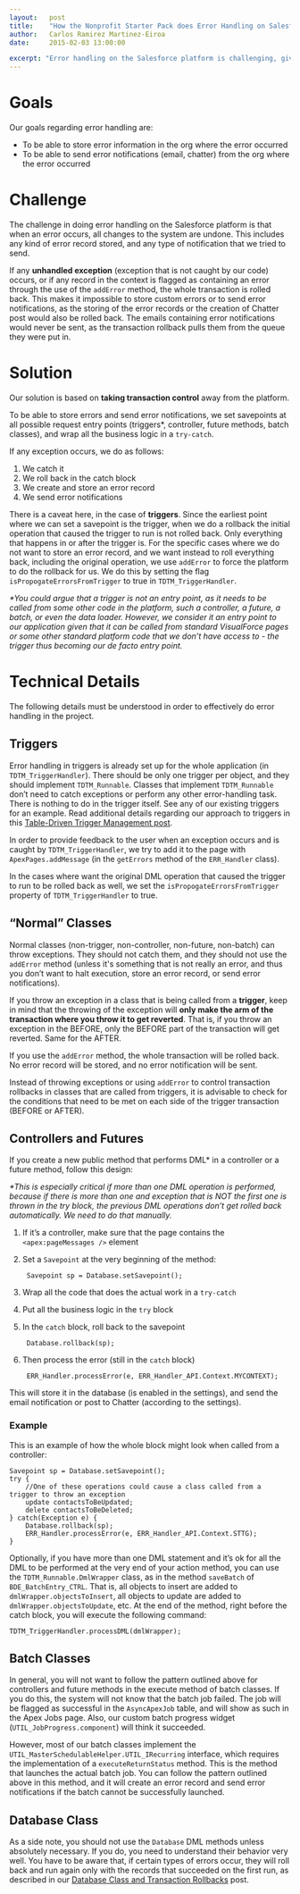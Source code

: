 ```yaml
---
layout:   post
title:    "How the Nonprofit Starter Pack does Error Handling on Salesforce"
author:   Carlos Ramirez Martinez-Eiroa
date:     2015-02-03 13:00:00

excerpt: "Error handling on the Salesforce platform is challenging, given that all changes are reverted by default if an error occurs. This includes any data changes and any outbound messages. In this post we explain how to take transaction control away from the platform in order to be able to store error records and send error notifications in the NPSP package."
---
```


# Goals
Our goals regarding error handling are:

* To be able to store error information in the org where the error occurred
* To be able to send error notifications (email, chatter) from the org where the error occurred

# Challenge
The challenge in doing error handling on the Salesforce platform is that when an error occurs, all changes to the system are undone. This includes any kind of error record stored, and any type of notification that we tried to send.

If any __unhandled exception__ (exception that is not caught by our code) occurs, or if any record in the context is flagged as containing an error through the use of the `addError` method, the whole transaction is rolled back. This makes it impossible to store custom errors or to send error notifications, as the storing of the error records or the creation of Chatter post would also be rolled back. The emails containing error notifications would never be sent, as the transaction rollback pulls them from the queue they were put in.

# Solution
Our solution is based on __taking transaction control__ away from the platform. 

To be able to store errors and send error notifications, we set savepoints at all possible request entry points (triggers*, controller, future methods, batch classes), and wrap all the business logic in a `try-catch`. 

If any exception occurs, we do as follows:

1. We catch it
2. We roll back in the catch block
3. We create and store an error record
4. We send error notifications

There is a caveat here, in the case of __triggers__. Since the earliest point where we can set a savepoint is the trigger, when we do a rollback the initial operation that caused the trigger to run is not rolled back. Only everything that happens in or after the trigger is. For the specific cases where we do not want to store an error record, and we want instead to roll everything back, including the original operation, we use `addError` to force the platform to do the rollback for us. We do this by setting the flag `isPropogateErrorsFromTrigger` to true in `TDTM_TriggerHandler`.

_*You could argue that a trigger is not an entry point, as it needs to be called from some other code in the platform, such a controller, a future, a batch, or even the data loader. However, we consider it an entry point to our application given that it can be called from standard VisualForce pages or some other standard platform code that we don’t have access to - the trigger thus becoming our de facto entry point._


# Technical Details
The following details must be understood in order to effectively do error handling in the project.

## Triggers
Error handling in triggers is already set up for the whole application (in `TDTM_TriggerHandler`). There should be only one trigger per object, and they should implement `TDTM_Runnable`. Classes that implement `TDTM_Runnable` don’t need to catch exceptions or perform any other error-handling task. There is nothing to do in the trigger itself. See any of our existing triggers for an example. Read additional details regarding our approach to triggers in this [Table-Driven Trigger Management post](http://developer.salesforcefoundation.org/#blog/post/2014/11/24/table-driven-trigger-management.html).

In order to provide feedback to the user when an exception occurs and is caught by `TDTM_TriggerHandler`, we try to add it to the page with `ApexPages.addMessage` (in the `getErrors` method of the `ERR_Handler` class).

In the cases where want the original DML operation that caused the trigger to run to be rolled back as well, we set the `isPropogateErrorsFromTrigger` property of `TDTM_TriggerHandler` to true.

## “Normal” Classes
Normal classes (non-trigger, non-controller, non-future, non-batch) can throw exceptions. They should not catch them, and they should not use the `addError` method (unless it's something that is not really an error, and thus you don’t want to halt execution, store an error record, or send error notifications).

If you throw an exception in a class that is being called from a __trigger__, keep in mind that the throwing of the exception will __only make the arm of the transaction where you throw it to get reverted__. That is, if you throw an exception in the BEFORE, only the BEFORE part of the transaction will get reverted. Same for the AFTER. 

If you use the `addError` method, the whole transaction will be rolled back. No error record will be stored, and no error notification will be sent.

Instead of throwing exceptions or using `addError` to control transaction rollbacks in classes that are called from triggers, it is advisable to check for the conditions that need to be met on each side of the trigger transaction (BEFORE or AFTER).

## Controllers and Futures
If you create a new public method  that performs DML* in a controller or a future method, follow this design:

_*This is especially critical if more than one DML operation is performed, because if there is more than one and exception that is NOT the first one is thrown in the try block, the previous DML operations don’t get rolled back automatically. We need to do that manually._

1. If it’s a controller, make sure that the page contains the `<apex:pageMessages />` element

2. Set a `Savepoint` at the very beginning of the method:

        Savepoint sp = Database.setSavepoint();

3. Wrap all the code that does the actual work in a `try-catch`

4. Put all the business logic in the `try` block

5. In the `catch` block, roll back to the savepoint
	
	    Database.rollback(sp);

6. Then process the error (still in the `catch` block)

        ERR_Handler.processError(e, ERR_Handler_API.Context.MYCONTEXT);

This will store it in the database (is enabled in the settings), and send the email notification or post to Chatter (according to the settings).

### Example
This is an example of how the whole block might look when called from a controller:

	Savepoint sp = Database.setSavepoint();
	try {
		//One of these operations could cause a class called from a trigger to throw an exception
		update contactsToBeUpdated;
		delete contactsToBeDeleted;
	} catch(Exception e) {
		Database.rollback(sp);
    	ERR_Handler.processError(e, ERR_Handler_API.Context.STTG);
    }

Optionally, if you have more than one DML statement and it’s ok for all the DML to be performed at the very end of your action method, you can use the `TDTM_Runnable.DmlWrapper` class, as in the method `saveBatch` of `BDE_BatchEntry_CTRL`. That is, all objects to insert are added to `dmlWrapper.objectsToInsert`, all objects to update are added to `dmlWrapper.objectsToUpdate`, etc. At the end of the method, right before the catch block, you will execute the following command:

    TDTM_TriggerHandler.processDML(dmlWrapper);

## Batch Classes
In general, you will not want to follow the pattern outlined above for controllers and future methods in the execute method of batch classes. If you do this, the system will not know that the batch job failed. The job will be flagged as successful in the `AsyncApexJob` table, and will show as such in the Apex Jobs page. Also, our custom batch progress widget (`UTIL_JobProgress.component`) will think it succeeded.

However, most of our batch classes implement the `UTIL_MasterSchedulableHelper.UTIL_IRecurring` interface, which requires the implementation of a `executeReturnStatus` method. This is the method that launches the actual batch job. You can follow the pattern outlined above in this method, and it will create an error record and send error notifications if the batch cannot be successfully launched.

## Database Class
As a side note, you should not use the `Database` DML methods unless absolutely necessary. If you do, you need to understand their behavior very well. You have to be aware that, if certain types of errors occur, they will roll back and run again only with the records that succeeded on the first run, as described in our [Database Class and Transaction Rollbacks](http://developer.salesforcefoundation.org/#blog/post/2014/07/14/database-class-transaction-rollbacks.html) post.
